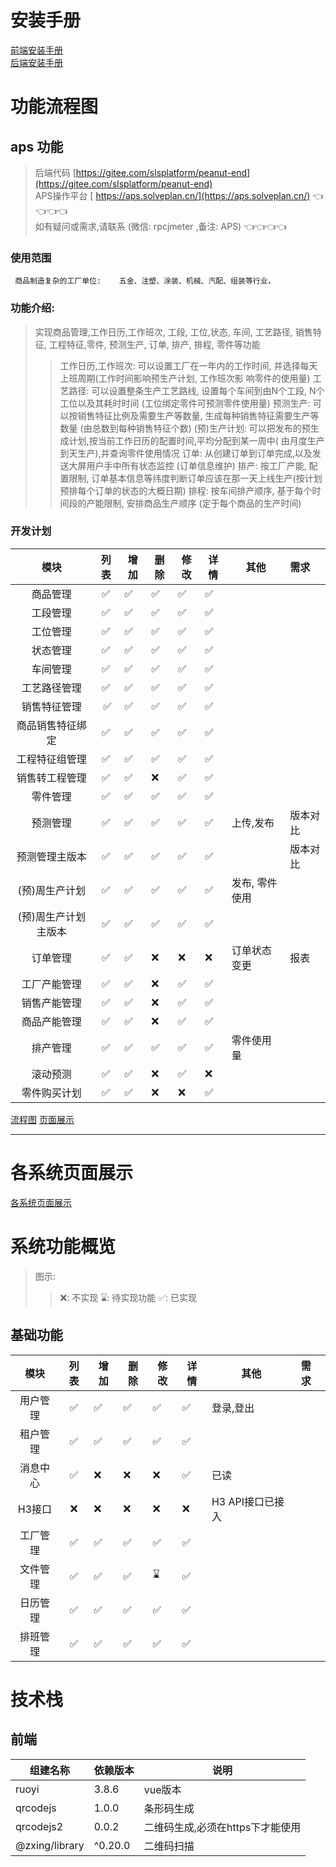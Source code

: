 # 安装手册

[前端安装手册](install.md)  
[后端安装手册](https://gitee.com/slsplatform/peanut-end/blob/master/doc/install.md)

# 功能流程图

## aps 功能

> 后端代码 [https://gitee.com/slsplatform/peanut-end](https://gitee.com/slsplatform/peanut-end)  
> APS操作平台 [ https://aps.solveplan.cn/](https://aps.solveplan.cn/)  👈👈👈👈  
> 如有疑问或需求,请联系  (微信: rpcjmeter ,备注: APS)    👈👈👈👈

### 使用范围

```
 商品制造复杂的工厂单位:    五金、注塑、涂装、机械、汽配、组装等行业，
```

### 功能介绍:

> 实现商品管理,工作日历,工作班次, 工段, 工位,状态, 车间, 工艺路径, 销售特征, 工程特征,零件, 预测生产, 订单, 排产, 排程, 零件等功能
>
>> 工作日历,工作班次: 可以设置工厂在一年内的工作时间, 并选择每天上班周期(工作时间影响预生产计划, 工作班次影
> > 响零件的使用量)
> > 工艺路径: 可以设置整条生产工艺路线, 设置每个车间到由N个工段, N个工位以及其耗时时间 (工位绑定零件可预测零件使用量)
> > 预测生产: 可以按销售特征比例及需要生产等数量, 生成每种销售特征需要生产等数量 (由总数到每种销售特征个数)
> > (预)生产计划: 可以把发布的预生成计划,按当前工作日历的配置时间,平均分配到某一周中( 由月度生产到天生产),并查询零件使用情况
> > 订单: 从创建订单到订单完成,以及发送大屏用户手中所有状态监控 (订单信息维护)
> > 排产:  按工厂产能, 配置限制, 订单基本信息等纬度判断订单应该在那一天上线生产(按计划预排每个订单的状态的大概日期)
> > 排程:  按车间排产顺序, 基于每个时间段的产能限制, 安排商品生产顺序 (定于每个商品的生产时间)
>>

### 开发计划

>

|     模块      | 列表  | 增加  | 删除  | 修改  | 详情  | 其他       | 需求   |
|:-----------:|:---:|-----|-----|-----|-----|----------|:-----|
|    商品管理     |  ✅  | ✅   | ✅   | ✅   | ✅️  |          |      |
|    工段管理     |  ✅  | ✅   | ✅   | ✅   | ✅️  |          |      |
|    工位管理     |  ✅  | ✅   | ✅   | ✅   | ✅️  |          |      |
|    状态管理     |  ✅  | ✅   | ✅   | ✅   | ✅️  |          |      |
|    车间管理     |  ✅  | ✅   | ✅️  | ✅️  | ✅   |          |      |
|   工艺路径管理    | ✅️  | ✅️️ | ✅️️ | ✅️️ | ✅️️ |          |      |
|   销售特征管理    | ️ ✅ | ✅️  | ✅️  | ✅   | ✅️  |          |      |
|  商品销售特征绑定   | ✅️  | ✅️  | ✅️  | ✅️  | ✅️  |          |      |
|   工程特征组管理   |  ✅  | ✅️  | ✅️  | ✅️  | ✅️  |          |      |
|   销售转工程管理   |  ✅  | ✅️  | ❌️  | ✅   | ✅️  |          |      |
|    零件管理     | ✅️  | ✅️  | ✅️  | ✅️  | ✅️  |          |      |
|    预测管理     | ✅️  | ✅️  | ✅️  | ✅️  | ✅️  | 上传,发布    | 版本对比 |
|   预测管理主版本   | ✅️  | ✅️️ | ✅️️ | ✅️️ | ✅️  |          | 版本对比 |
|  (预)周生产计划   | ✅️  | ✅️️ | ✅️️ | ✅️️ | ✅️  | 发布, 零件使用 |      |
| (预)周生产计划主版本 | ✅️  | ✅️️ | ✅️️ | ✅️️ | ✅️  |          |      |
|    订单管理     | ✅️️ | ✅️️ | ❌️  | ❌️  | ❌️  | 订单状态变更   | 报表   |
|   工厂产能管理    |  ✅  | ✅   | ❌️️ | ✅️️ | ✅️️ |          |      |
|   销售产能管理    |  ✅  | ✅️  | ❌️  | ✅️️ | ✅️️ |          |      |
|   商品产能管理    | ✅️️ | ✅️️ | ❌️  | ✅️️ | ✅️️ |          |      |
|    排产管理     | ✅️  | ✅️️ | ✅️️ | ✅️️ | ✅️️ | 零件使用量    |      |
|    滚动预测     | ✅️  | ✅️  | ❌️  | ✅️️ | ❌️  |          |      |
|   零件购买计划    | ✅️  | ✅️️ | ❌️  | ❌️  | ✅️️ |          |      |

[流程图](./doc/md/aps.md)
[页面展示](doc/md/aps-page.md)
 

---

# 各系统页面展示

[各系统页面展示](./doc/md/page-show.md)

# 系统功能概览

> 图示:
>
>> ❌: 不实现
> > ⌛️: 待实现功能
> > ✅: 已实现
>>

## 基础功能

|  模块  | 列表 | 增加 | 删除 | 修改 | 详情 | 其他          | 需求 |
|:----:|:--:|----|----|----|----|-------------|:---|
| 用户管理 | ✅  | ✅  | ✅  | ✅  | ✅  | 登录,登出       |    |
| 租户管理 | ✅  | ✅  | ✅  | ✅  | ✅  |             |    |
| 消息中心 | ✅  | ❌  | ❌  | ❌  | ✅  | 已读          |    |
| H3接口 | ❌  | ❌  | ❌  | ❌  | ❌  | H3 API接口已接入 |    |
| 工厂管理 | ✅  | ✅  | ✅  | ✅  | ✅  |             |    |
| 文件管理 | ✅  | ✅  | ✅  | ⌛️ | ✅  |             |    |
| 日历管理 | ✅  | ✅️ | ✅️ | ✅  | ✅️ |             |    |
| 排班管理 | ✅️ | ✅️ | ✅️ | ✅️ | ✅️ |             |    |

# 技术栈

## 前端

| 组建名称           | 依赖版本    | 说明                  |
|----------------|---------|---------------------|
| ruoyi          | 3.8.6   | vue版本               |
| qrcodejs       | 1.0.0   | 条形码生成               |
| qrcodejs2      | 0.0.2   | 二维码生成,必须在https下才能使用 |
| @zxing/library | ^0.20.0 | 二维码扫描               |
